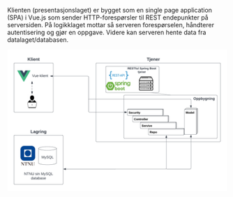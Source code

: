 Klienten (presentasjonslaget) er bygget som en single page application (SPA) i Vue.js som sender HTTP-forespørsler til REST endepunkter på serversiden. På logikklaget mottar så serveren forespørselen, håndterer autentisering og gjør en oppgave. Videre kan serveren hente data fra datalaget/databasen.

![SystemArchitecture](uploads/cf09a61be0b5e4ccd76c9430b70ccdbb/SystemArchitecture.png)